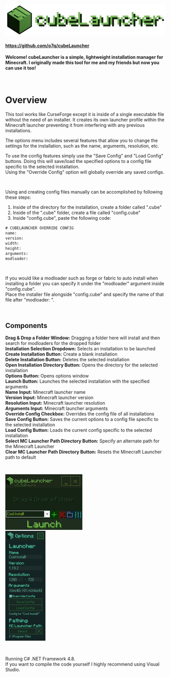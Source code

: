 <img src="assets/images/readmebanner.png"/>

#### https://github.com/o7q/cubeLauncher
#### Welcome! cubeLauncher is a simple, lightweight installation manager for Minecraft. I originally made this tool for me and my friends but now you can use it too!

<br>

# Overview
This tool works like CurseForge except it is inside of a single executable file without the need of an installer. It creates its own launcher profile within the Minecraft launcher preventing it from interfering with any previous installations.

The options menu includes several features that allow you to change the settings for the installation, such as the name, arguments, resolution, etc.

To use the config features simply use the "Save Config" and "Load Config" buttons. Doing this will save/load the specified options to a config file specific to the selected installation. \
Using the "Override Config" option will globally override any saved configs.

<br>

Using and creating config files manually can be accomplished by following these steps:
1. Inside of the directory for the installation, create a folder called ".cube"
2. Inside of the ".cube" folder, create a file called "config.cube"
3. Inside "config.cube", paste the following code:
```
# CUBELAUNCHER OVERRIDE CONFIG
name: 
version: 
width: 
height: 
arguments: 
modloader: 
```

<br>

If you would like a modloader such as forge or fabric to auto install when installing a folder you can specify it under the "modloader" argument inside "config.cube". \
Place the installer file alongside "config.cube" and specify the name of that file after "modloader: ".

<br>

## <b>Components</b>
<b>Drag & Drop a Folder Window:</b> Dragging a folder here will install and then search for modloaders for the dropped folder \
<b>Installation Selection Dropdown:</b> Selects an installation to be launched \
<b>Create Installation Button:</b> Create a blank installation \
<b>Delete Installation Button:</b> Deletes the selected installation \
<b>Open Installation Directory Button:</b> Opens the directory for the selected installation \
<b>Options Button:</b> Opens options window \
<b>Launch Button:</b> Launches the selected installation with the specified arguments \
<b>Name Input:</b> Minecraft launcher name \
<b>Version Input:</b> Minecraft launcher version \
<b>Resolution Input:</b> Minecraft launcher resolution \
<b>Arguments Input:</b> Minecraft launcher arguments \
<b>Override Config Checkbox:</b> Overrides the config file of all installations \
<b>Save Config Button:</b> Saves the current options to a config file specific to the selected installation \
<b>Load Config Button:</b> Loads the current config specific to the selected installation \
<b>Select MC Launcher Path Directory Button:</b> Specify an alternate path for the Minecraft Launcher \
<b>Clear MC Launcher Path Directory Button:</b> Resets the Minecraft Launcher path to default

<br>

<img src="assets/images/v150/v150.png"/> \
<img src="assets/images/v150/v150_2.png"/>

<br>

Running C# .NET Framework 4.8. \
If you want to compile the code yourself I highly recommend using Visual Studio.